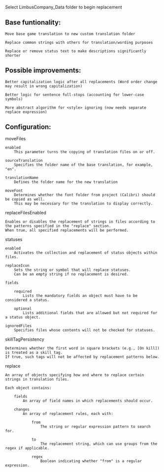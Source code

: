 Select LimbusCompany_Data folder to begin replacement

## Base funtionality:

	Move base game translation to new custom translation folder

 	Replace common strings with others for translation/wording purposes

  	Replace or remove status text to make descriptions significantly shorter 



## Possible improvements:

	Better capitalization logic after all replacements (Word order change may result in wrong capitalization)
 
	Better logic for sentence full-stops (accounting for lower-case symbols)
 
	More abstract algorithm for <style> ignoring (now needs separate replace expression)


## Configuration:

moveFiles

    enabled
        This parameter turns the copying of translation files on or off.

    sourceTranslation
        Specifies the folder name of the base translation, for example, "en".

    translationName
        Defines the folder name for the new translation

    moveFont
        Determines whether the font folder from project (Calibri) should be copied as well.
        This may be necessary for the translation to display correctly.

replaceFilesEnabled

    Enables or disables the replacement of strings in files according to the patterns specified in the "replace" section.
    When true, all specified replacements will be performed.

statuses

    enabled
        Activates the collection and replacement of status objects within files.

    replaceIcon
        Sets the string or symbol that will replace statuses.
        Can be an empty string if no replacement is desired.

    fields

        required
            Lists the mandatory fields an object must have to be considered a status.

        optional
            Lists additional fields that are allowed but not required for a status object.

    ignoredFiles
        Specifies files whose contents will not be checked for statuses.

skillTagPersistency

    Determines whether the first word in square brackets (e.g., [On kill]) is treated as a skill tag.
    If true, such tags will not be affected by replacement patterns below.

replace

    An array of objects specifying how and where to replace certain strings in translation files.

    Each object contains:

        fields
            An array of field names in which replacements should occur.

        changes
            An array of replacement rules, each with:

                from
                    The string or regular expression pattern to search for.

                to
                    The replacement string, which can use groups from the regex if applicable.

                regex
                    Boolean indicating whether "from" is a regular expression.
